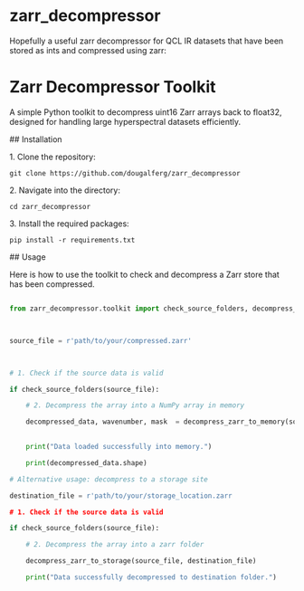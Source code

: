 # zarr\_decompressor

Hopefully a useful zarr decompressor for QCL IR datasets that have been stored as ints and compressed using zarr:

# Zarr Decompressor Toolkit



A simple Python toolkit to decompress uint16 Zarr arrays back to float32, designed for handling large hyperspectral datasets efficiently.



\## Installation



1\. Clone the repository:

`git clone https://github.com/dougalferg/zarr_decompressor`

2\. Navigate into the directory:

`cd zarr_decompressor`

3\. Install the required packages:

`pip install -r requirements.txt`



\## Usage



Here is how to use the toolkit to check and decompress a Zarr store that has been compressed.



```python

from zarr_decompressor.toolkit import check_source_folders, decompress_zarr_to_memory



source_file = r'path/to/your/compressed.zarr'



# 1. Check if the source data is valid

if check_source_folders(source_file):

	# 2. Decompress the array into a NumPy array in memory

	decompressed_data, wavenumber, mask  = decompress_zarr_to_memory(source_file)
        

	print("Data loaded successfully into memory.")

	print(decompressed_data.shape)

# Alternative usage: decompress to a storage site

destination_file = r'path/to/your/storage_location.zarr

# 1. Check if the source data is valid

if check_source_folders(source_file):

	# 2. Decompress the array into a zarr folder

	decompress_zarr_to_storage(source_file, destination_file)

	print("Data successfully decompressed to destination folder.")



